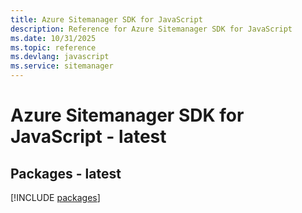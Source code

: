 ```yaml
---
title: Azure Sitemanager SDK for JavaScript
description: Reference for Azure Sitemanager SDK for JavaScript
ms.date: 10/31/2025
ms.topic: reference
ms.devlang: javascript
ms.service: sitemanager
---
```

# Azure Sitemanager SDK for JavaScript - latest
## Packages - latest
[!INCLUDE [packages](sitemanager-index.md)]